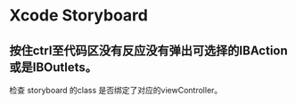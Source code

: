# Xcode Storyboard

## 按住ctrl至代码区没有反应没有弹出可选择的IBAction或是IBOutlets。

检查 storyboard 的class 是否绑定了对应的viewController。

